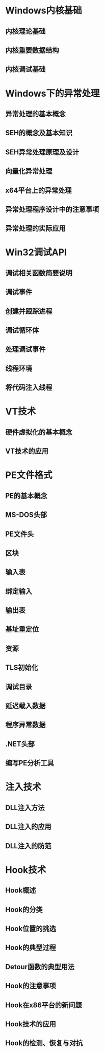 # Windows内核基础
## 内核理论基础
## 内核重要数据结构
## 内核调试基础
# Windows下的异常处理
## 异常处理的基本概念
## SEH的概念及基本知识
## SEH异常处理原理及设计
## 向量化异常处理
## x64平台上的异常处理
## 异常处理程序设计中的注意事项
## 异常处理的实际应用
# Win32调试API
## 调试相关函数简要说明
## 调试事件
## 创建并跟踪进程
## 调试循环体
## 处理调试事件
## 线程环境
## 将代码注入线程
# VT技术
## 硬件虚拟化的基本概念
## VT技术的应用
# PE文件格式
## PE的基本概念
## MS-DOS头部
## PE文件头
## 区块
## 输入表
## 绑定输入
## 输出表
## 基址重定位
## 资源
## TLS初始化
## 调试目录
## 延迟载入数据
## 程序异常数据
## .NET头部
## 编写PE分析工具
# 注入技术
## DLL注入方法
## DLL注入的应用
## DLL注入的防范
# Hook技术
## Hook概述
## Hook的分类
## Hook位置的挑选
## Hook的典型过程
## Detour函数的典型用法
## Hook的注意事项
## Hook在x86平台的新问题
## Hook技术的应用
## Hook的检测、恢复与对抗
